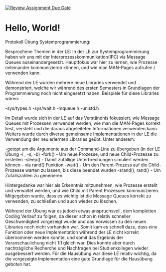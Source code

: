 [![Review Assignment Due Date](https://classroom.github.com/assets/deadline-readme-button-22041afd0340ce965d47ae6ef1cefeee28c7c493a6346c4f15d667ab976d596c.svg)](https://classroom.github.com/a/H1vNwaly)
# Hello, World!

Protokoll Übung Systemprogrammierung:

Besprochene Themen in der LE: 
In der LE zur Systemprogrammierung haben wir uns mit der Interprozesskommunikation(IPC) via Message Queues auseinandergesetzt. Hauptfokus war hier zu lernen, wie Prozesse miteinander kommunizieren können, und wie man MAN-Pages aufrufen / verwenden kann.

Während der LE wurden mehrere neue Libraries verwendet und demonstriert, welche wir während des ersten Semesters in Grundlagen der Programmierung noch nicht eingesetzt haben. Beispiele für diese Libraries wären:

-sys/types.h
-sys/wait.h
-mqueue.h
-unistd.h

Im Detail wurde sich in der LE auf das Verständnis fokussiert, wie Message Queues mit Prozessen verwendet werden, wie man die MAN-Pages korrekt liest, versteht und die daraus abgeleiteten Informationen verwenden kann. Weiters wurde durch diverse gemeinsame Implementationen in der LE die Verwendung der neu erlernten Libraries geübt. Unter anderem:

-getopt um die Argumente aus der Command-Line zu übergeben (in der LE Übung -i , -s, -b)
-fork() - Um neue Prozesse, und neue Child-Prozesse zu erstellen
-sleep() - Damit zufällige Unterbrechungen simuliert werden können - via rand() Funktion
-wait() - Um den Parent-Prozess auf die Child-Prozesse warten zu lassen, bis diese beendet wurden
-srand(), rand() - Um Zufallszahlen zu generieren

Hintergedanke war hier als Erkenntnis mitzunehmen, wie Prozesse erstellt und verwaltet werden, und wie Child mit Parent Prozessen kommunizieren. Mitgegeben wurde, dass es wichtig ist die Message Queues korrekt zu verwenden, zu schließen und auch wieder zu löschen.

Während der Übung war es jedoch etwas anspruchsvoll, dem kompletten Coding Verlauf zu folgen, da dieser schon in relativ schneller Geschwindigkeit vorgezeigt wurde und das Vorwissen zu den neuen Libraries noch nicht vorhanden war. Somit kam es schnell dazu, dass eine Funktion oder neue Implementation während der LE nicht korrekt übernommen werden konnte, und somit das Ergebnis der Veranschaulichung nicht 1:1 gleich war. Dies konnte aber durch nachträgliche Recherche und Nachfragen bei Studienkollegen wieder ausgebessert werden. Für die Hausübung war diese LE relativ wichtig, da die vorgezeigte Implementation eine gute Grundlage für die Hausübung geboten hat.
